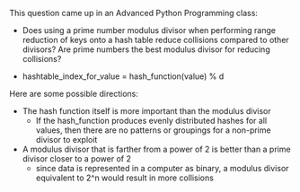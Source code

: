 This question came up in an Advanced Python Programming class:
* Does using a prime number modulus divisor when performing range reduction of keys onto a hash table reduce collisions compared to other divisors?  Are prime numbers the best modulus divisor for reducing collisions?

* hashtable_index_for_value = hash_function(value) % d

Here are some possible directions:
* The hash function itself is more important than the modulus divisor
  * If the hash_function produces evenly distributed hashes for all values, then there are no patterns or groupings for a non-prime divisor to exploit
* A modulus divisor that is farther from a power of 2 is better than a prime divisor closer to a power of 2
  * since data is represented in a computer as binary, a modulus divisor equivalent to 2^n would result in more collisions
